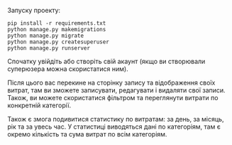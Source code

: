 Запуску проекту:
```
pip install -r requirements.txt
python manage.py makemigrations
python manage.py migrate
python manage.py createsuperuser
python manage.py runserver
```
Спочатку увійдіть або створіть свій акаунт (якщо ви створювали суперюзера можна скористатися ним).

Після цього вас перекине на сторінку запису та відображення своїх витрат, там ви зможете записувати, редагувати і видаляти свої записи. Також, ви можете скористатися фільтром та переглянути витрати по конкретній категорії.

Також є змога подивитися статистику по витратам: за день, за місяць, рік та за увесь час. У статистиці виводяться дані по категоріям, там є окремо кількість та сума витрат по всім категоріям.